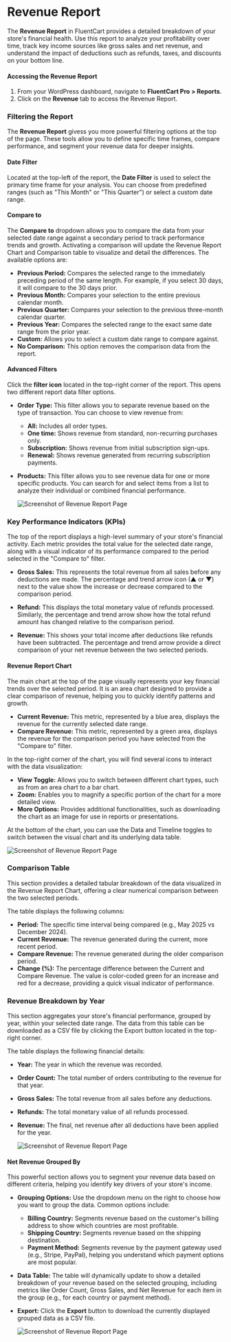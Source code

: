 # Revenue Report

The **Revenue Report** in FluentCart provides a detailed breakdown of your store's financial health. Use this report to analyze your profitability over time, track key income sources like gross sales and net revenue, and understand the impact of deductions such as refunds, taxes, and discounts on your bottom line.

#### Accessing the Revenue Report

1.  From your WordPress dashboard, navigate to **FluentCart Pro > Reports**.
2.  Click on the **Revenue** tab to access the Revenue Report.

### Filtering the Report

The **Revenue Report** givess you more powerful filtering options at the top of the page. These tools allow you to define specific time frames, compare performance, and segment your revenue data for deeper insights.

#### Date Filter

Located at the top-left of the report, the **Date Filter** is used to select the primary time frame for your analysis. You can choose from predefined ranges (such as "This Month" or "This Quarter") or select a custom date range. 

#### Compare to

The **Compare to** dropdown allows you to compare the data from your selected date range against a secondary period to track performance trends and growth. Activating a comparison will update the Revenue Report Chart and Comparison table to visualize and detail the differences. The available options are:

* **Previous Period:** Compares the selected range to the immediately preceding period of the same length. For example, if you select 30 days, it will compare to the 30 days prior.
* **Previous Month:** Compares your selection to the entire previous calendar month.
* **Previous Quarter:** Compares your selection to the previous three-month calendar quarter.
* **Previous Year:** Compares the selected range to the exact same date range from the prior year.
* **Custom:** Allows you to select a custom date range to compare against.
* **No Comparison:** This option removes the comparison data from the report.

#### Advanced Filters

Click the **filter icon** located in the top-right corner of the report. This opens two different report data filter options.

* **Order Type:** This filter allows you to separate revenue based on the type of transaction. You can choose to view revenue from:
    * **All:** Includes all order types.
    * **One time:** Shows revenue from standard, non-recurring purchases only.
    * **Subscription:** Shows revenue from initial subscription sign-ups.
    * **Renewal:** Shows revenue generated from recurring subscription payments.
* **Products:** This filter allows you to see revenue data for one or more specific products. You can search for and select items from a list to analyze their individual or combined financial performance.

	![Screenshot of Revenue Report Page](/images/reporting-analytics/revenue/advanced-filter.png)

### Key Performance Indicators (KPIs)

The top of the report displays a high-level summary of your store's financial activity. Each metric provides the total value for the selected date range, along with a visual indicator of its performance compared to the period selected in the "Compare to" filter.

* **Gross Sales:** This represents the total revenue from all sales before any deductions are made. The percentage and trend arrow icon (▲ or ▼) next to the value show the increase or decrease compared to the comparison period.

* **Refund:** This displays the total monetary value of refunds processed. Similarly, the percentage and trend arrow show how the total refund amount has changed relative to the comparison period.

* **Revenue:** This shows your total income after deductions like refunds have been subtracted. The percentage and trend arrow provide a direct comparison of your net revenue between the two selected periods.

#### Revenue Report Chart

The main chart at the top of the page visually represents your key financial trends over the selected period. It is an area chart designed to provide a clear comparison of revenue, helping you to quickly identify patterns and growth.

* **Current Revenue:** This metric, represented by a blue area, displays the revenue for the currently selected date range.
* **Compare Revenue:** This metric, represented by a green area, displays the revenue for the comparison period you have selected from the "Compare to" filter.

In the top-right corner of the chart, you will find several icons to interact with the data visualization:

* **View Toggle:** Allows you to switch between different chart types, such as from an area chart to a bar chart.
* **Zoom:** Enables you to magnify a specific portion of the chart for a more detailed view.
* **More Options:** Provides additional functionalities, such as downloading the chart as an image for use in reports or presentations.

At the bottom of the chart, you can use the Data and Timeline toggles to switch between the visual chart and its underlying data table.
 
   ![Screenshot of Revenue Report Page](/images/reporting-analytics/revenue/revenue-report.png)

### Comparison Table

This section provides a detailed tabular breakdown of the data visualized in the Revenue Report Chart, offering a clear numerical comparison between the two selected periods.

The table displays the following columns:

* **Period:** The specific time interval being compared (e.g., May 2025 vs December 2024).
* **Current Revenue:** The revenue generated during the current, more recent period.
* **Compare Revenue:** The revenue generated during the older comparison period.
* **Change (%):** The percentage difference between the Current and Compare Revenue. The value is color-coded green for an increase and red for a decrease, providing a quick visual indicator of performance.

### Revenue Breakdown by Year

This section aggregates your store's financial performance, grouped by year, within your selected date range. The data from this table can be downloaded as a CSV file by clicking the Export button located in the top-right corner.

The table displays the following financial details:

* **Year:** The year in which the revenue was recorded.
* **Order Count:** The total number of orders contributing to the revenue for that year.
* **Gross Sales:** The total revenue from all sales before any deductions.
* **Refunds:** The total monetary value of all refunds processed.
* **Revenue:** The final, net revenue after all deductions have been applied for the year.

   ![Screenshot of Revenue Report Page](/images/reporting-analytics/revenue/comparison-table.png)

#### Net Revenue Grouped By

This powerful section allows you to segment your revenue data based on different criteria, helping you identify key drivers of your store's income.

* **Grouping Options:** Use the dropdown menu on the right to choose how you want to group the data. Common options include:
    * **Billing Country:** Segments revenue based on the customer's billing address to show which countries are most profitable.
    * **Shipping Country:** Segments revenue based on the shipping destination.
    * **Payment Method:** Segments revenue by the payment gateway used (e.g., Stripe, PayPal), helping you understand which payment options are most popular.
* **Data Table:** The table will dynamically update to show a detailed breakdown of your revenue based on the selected grouping, including metrics like Order Count, Gross Sales, and Net Revenue for each item in the group (e.g., for each country or payment method).
* **Export:** Click the **Export** button to download the currently displayed grouped data as a CSV file.

    ![Screenshot of Revenue Report Page](/images/reporting-analytics/revenue/net-revenue.png)
